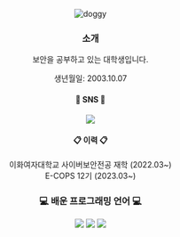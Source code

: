 <div align=center>
  
  ![doggy](https://github.com/inh22/inh22/assets/112490245/bb69fa18-7cee-4857-b0ba-d4466e928b94)
  
  ### 소개   
  보안을 공부하고 있는 대학생입니다.
  
  생년월일: 2003.10.07

  #### 📱 SNS 📱
  <a href="instagram.com/yuinheee/"><img src="https://img.shields.io/badge/instagram-E4405F?style=flat-square&logo=Instagram&logoColor=white"/></a>

  #### 📋 이력 📋   
  이화여자대학교 사이버보안전공 재학 (2022.03~)   
  E-COPS 12기 (2023.03~)   

  ### 💻 배운 프로그래밍 언어 💻   
  <img src="https://img.shields.io/badge/c-A8B9CC?style=flat-square&logo=C&logoColor=white"/> <img src="https://img.shields.io/badge/python-3776AB?style=flat-square&logo=Python&logoColor=white"/> <img src="https://img.shields.io/badge/Java-007396?style=flat&logo=Java&logoColor=white">

</div>
